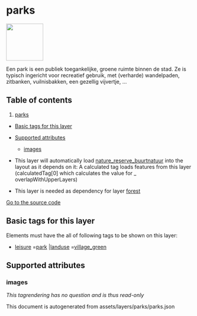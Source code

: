 parks
=======



<img src='https://mapcomplete.osm.be/./assets/themes/buurtnatuur/park.svg' height="100px"> 

Een park is een publiek toegankelijke, groene ruimte binnen de stad. Ze is typisch ingericht voor recreatief gebruik,
met (verharde) wandelpaden, zitbanken, vuilnisbakken, een gezellig vijvertje, ...

## Table of contents

1. [parks](#parks)

- [Basic tags for this layer](#basic-tags-for-this-layer)
- [Supported attributes](#supported-attributes)
    + [images](#images)


- This layer will automatically load  [nature_reserve_buurtnatuur](./nature_reserve_buurtnatuur.md)  into the layout as
  it depends on it:  A calculated tag loads features from this layer (calculatedTag[0] which calculates the value for _
  overlapWithUpperLayers)
- This layer is needed as dependency for layer [forest](#forest)

[Go to the source code](../assets/layers/parks/parks.json)



Basic tags for this layer
---------------------------



Elements must have the all of following tags to be shown on this layer:

- <a href='https://wiki.openstreetmap.org/wiki/Key:leisure' target='_blank'>leisure</a>
  =<a href='https://wiki.openstreetmap.org/wiki/Tag:leisure%3Dpark' target='_blank'>park</a>
  |<a href='https://wiki.openstreetmap.org/wiki/Key:landuse' target='_blank'>landuse</a>
  =<a href='https://wiki.openstreetmap.org/wiki/Tag:landuse%3Dvillage_green' target='_blank'>village_green</a>

Supported attributes
----------------------

### images

_This tagrendering has no question and is thus read-only_

This document is autogenerated from assets/layers/parks/parks.json